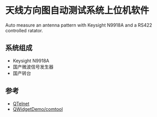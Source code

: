 # 天线方向图自动测试系统上位机软件
Auto measure an antenna pattern with Keysight N9918A and a RS422 controlled ratator.

## 系统组成
- Keysight N9918A
- 国产微波信号发生器
- 国产转台

## 参考
- [QTelnet](https://github.com/silderan/QTelnet)
- [QWidgetDemo/comtool](https://github.com/feiyangqingyun/QWidgetDemo/tree/master/comtool)
